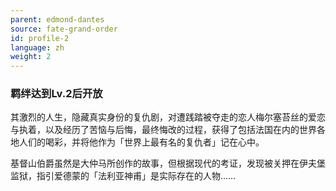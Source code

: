 ```yaml
---
parent: edmond-dantes
source: fate-grand-order
id: profile-2
language: zh
weight: 2
---
```


### 羁绊达到Lv.2后开放

其激烈的人生，隐藏真实身份的复仇剧，对遭践踏被夺走的恋人梅尔塞苔丝的爱恋与执着，以及经历了苦恼与后悔，最终悔改的过程，获得了包括法国在内的世界各地人们的喝彩，并将他作为「世界上最有名的复仇者」记在心中。

基督山伯爵虽然是大仲马所创作的故事，但根据现代的考证，发现被关押在伊夫堡监狱，指引爱德蒙的「法利亚神甫」是实际存在的人物……
